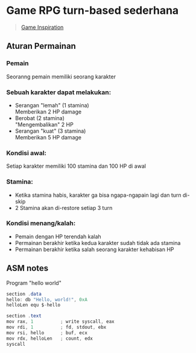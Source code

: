 # Game RPG turn-based sederhana
> [Game Inspiration](https://www.youtube.com/watch?v=6izF5Wyr94o&t=44s)
## Aturan Permainan
### Pemain
Seoranng pemain memiliki seorang karakter
### Sebuah karakter dapat melakukan:
- Serangan "lemah" (1 stamina)\
  Memberikan 2 HP damage
- Berobat (2 stamina)\
  "Mengembalikan" 2 HP
- Serangan "kuat" (3 stamina)\
  Memberikan 5 HP damage
### Kondisi awal:
Setiap karakter memiliki 100 stamina dan 100 HP di awal
### Stamina:
- Ketika stamina habis, karakter ga bisa ngapa-ngapain lagi dan turn di-skip
- 2 Stamina akan di-restore setiap 3 turn
### Kondisi menang/kalah:
- Pemain dengan HP terendah kalah
- Permainan berakhir ketika kedua karakter sudah tidak ada stamina
- Permainan berakhir ketika salah seorang karakter kehabisan HP

## ASM notes
Program "hello world"
```as
section .data
hello: db "Hello, world!", 0xA
helloLen equ $-hello

section .text
mov rax, 1			; write syscall, eax
mov rdi, 1			; fd, stdout, ebx
mov rsi, hello		; buf, ecx
mov rdx, helloLen	; count, edx
syscall
```
